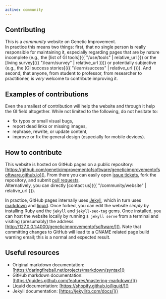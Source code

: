 ```yaml
---
active: community
---
```


## Contributing

This is a _community_ website on Genetic Improvement.  
In practice this means two things:
first, that no single person is really responsible for maintaining it, especially regarding pages that are by nature incomplete (e.g., the [list of GI tools]({{ "/use/tools" | relative_url }}) or the [living survey]({{ "/learn/survey" | relative_url }})) or potentially subjective (e.g., the [GI success stories]({{ "/learn/success" | relative_url }})).
And second, that anyone, from student to professor, from researcher to practitioner, is _very_ welcome to contribute improving it.


## Examples of contributions

Even the smallest of contribution will help the website and through it help the GI field altogether.
While not limited to the following, do not hesitate to:
- fix typos or small visual bugs,
- report dead links or missing images,
- rephrase, rewrite, or update content,
- improve or fix the general design (especially for mobile devices).


## How to contribute

This website is hosted on GitHub pages on a public repository: [https://github.com/geneticimprovementofsoftware/geneticimprovementofsoftware.github.io]().
From there you can easily open [issue tickets](https://github.com/geneticimprovementofsoftware/geneticimprovementofsoftware.github.io/issues), fork the repository, and submit [pull requests](https://github.com/geneticimprovementofsoftware/geneticimprovementofsoftware.github.io/pulls).  
Alternatively, you can directly [contact us]({{ "/community/website" | relative_url }}).

In practice, GitHub pages internally uses [Jekyll](https://jekyllrb.com/), which in turn uses [markdown](https://daringfireball.net/projects/markdown/) and [liquid](https://github.com/Shopify/liquid/wiki).
Once forked, you can edit the website _simply_ by installing Ruby and the `jekyll` and `jekyll-seo-tag` gems.
Once installed, you can host the website locally by running `$ jekyll serve` from a terminal and visiting (presumably) the address [http://127.0.0.1:4000/geneticimprovementofsoftware/]().
Note that committing changes to GitHub will lead to a CNAME related page build warning email; this is a normal and expected result.


## Useful resources

- Original markdown documentation: [https://daringfireball.net/projects/markdown/syntax]()
- GitHub markdown documentation: [https://guides.github.com/features/mastering-markdown/]()
- Liquid documentation: [https://shopify.github.io/liquid/]()
- Jekyll documentation: [https://jekyllrb.com/docs/]()
